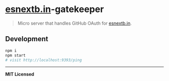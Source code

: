 # [esnextb.in](https://esnextb.in)-gatekeeper

> Micro server that handles GitHub OAuth for [esnextb.in](https://esnextb.in).

## Development

```bash
npm i
npm start
# visit http://localhost:9393/ping
```

---

**MIT Licensed**
